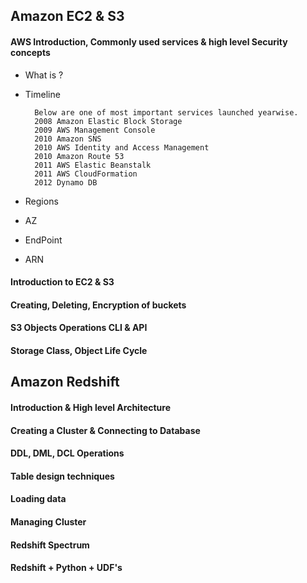 ## Amazon EC2 & S3

#### AWS Introduction, Commonly used services & high level Security concepts 
- What is ? 
- Timeline 
	
		Below are one of most important services launched yearwise. 
        2008 Amazon Elastic Block Storage
        2009 AWS Management Console
        2010 Amazon SNS
        2010 AWS Identity and Access Management
        2010 Amazon Route 53
        2011 AWS Elastic Beanstalk
        2011 AWS CloudFormation
        2012 Dynamo DB

- Regions
- AZ
- EndPoint
- ARN		

#### Introduction to EC2 & S3

#### Creating, Deleting, Encryption of buckets
#### S3 Objects Operations CLI & API 
#### Storage Class, Object Life Cycle

## Amazon Redshift 
#### Introduction & High level Architecture
#### Creating a Cluster  & Connecting to Database
#### DDL, DML, DCL Operations
#### Table design techniques
#### Loading data 
#### Managing Cluster
#### Redshift Spectrum
#### Redshift + Python + UDF's
